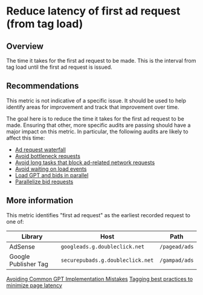 # Reduce latency of first ad request (from tag load)

## Overview

The time it takes for the first ad request to be made. This is the interval from
tag load until the first ad request is issued.

## Recommendations

This metric is not indicative of a specific issue. It should be used to help
identify areas for improvement and track that improvement over time.

The goal here is to reduce the time it takes for the first ad request to be
made. Ensuring that other, more specific audits are passing should have a major
impact on this metric. In particular, the following audits are likely to affect
this time:

* [Ad request waterfall](./ad-request-critical-path)
* [Avoid bottleneck requests](./bottleneck-requests)
* [Avoid long tasks that block ad-related network requests](./ad-blocking-tasks)
* [Avoid waiting on load events](./blocking-load-events)
* [Load GPT and bids in parallel](./gpt-bids-parallel)
* [Parallelize bid requests](./serial-header-bidding)

## More information

This metric identifies "first ad request" as the earliest recorded request to
one of:

| Library              | Host                             | Path          |
|----------------------|----------------------------------|---------------|
| AdSense              | `googleads.g.doubleclick.net`    | `/pagead/ads` |
| Google Publisher Tag | `securepubads.g.doubleclick.net` | `/gampad/ads` |

[Avoiding Common GPT Implementation Mistakes](https://developers.google.com/publisher-tag/common_implementation_mistakes)
[Tagging best practices to minimize page latency](https://support.google.com/admanager/answer/7485975)
